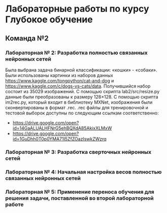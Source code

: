 # Лабораторные работы по курсу Глубокое обучение

## Команда №2

### Лабораторная № 2: Разработка полностью связанных нейронных сетей

Была выбрана задача бинарной классификации: «кошки» - «собаки». Были использованы картинки из наборов данных https://www.kaggle.com/tongpython/cat-and-dog и https://www.kaggle.com/c/dogs-vs-cats/data.
Получившийся набор состоит из 35029 изображений. С помощью скрипта lab2/src/resize.py данные были преобразованы к размеру 128×128. С помощью скрипта im2rec.py, который входит в библиотеку MXNet, изображения были сконвертированы в формат .rec.
.rec файлы для тренировочной и тестовой выборок доступны по следующим ссылкам соответственно:
* https://drive.google.com/open?id=14GaALUALHFNrG5ehBQXdA85AkixXLMxW
* https://drive.google.com/open?id=1GuDhh0T0p0YMA71I5ZfZOazIswkZWzrq

### Лабораторная № 3: Разработка сверточных нейронных сетей
### Лабораторная № 4: Начальная настройка весов полностью связанных нейронных сетей
### Лабораторная № 5: Применение переноса обучения для решения задачи, поставленной во второй лабораторной работе
